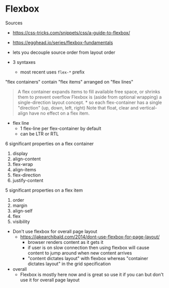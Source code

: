 # Flexbox

Sources

* https://css-tricks.com/snippets/css/a-guide-to-flexbox/
* https://egghead.io/series/flexbox-fundamentals


* lets you decouple source order from layout order
* 3 syntaxes
    * most recent uses `flex-*` prefix


"flex containers" contain "flex items" arranged on "flex lines"
 > A flex container expands items to fill available free space, or shrinks them to prevent overflow
 > Flexbox is (aside from optional wrapping) a single-direction layout concept.
    * so each flex-container has a single "direction" (up, down, left, right)
> Note that float, clear and vertical-align have no effect on a flex item.

* flex line
    * 1 flex-line per flex-container by default
    * can be LTR or RTL

6 significant properties on a flex container

1. display
1. align-content
1. flex-wrap
1. align-items
1. flex-direction
1. justify-content


5 significant properties on a flex item

1. order
1. margin
1. align-self
1. flex
1. visibility


* Don't use flexbox for overall page layout
    * https://jakearchibald.com/2014/dont-use-flexbox-for-page-layout/
        * browser renders content as it gets it
        * if user is on slow connection then using flexbox will cause content to jump around when new content arrives
        * "content dictates layout" with flexbox whereas "container dictates layout" in the grid specification
* overall
    * Flexbox is mostly here now and is great so use it if you can but don't use it for overall page layout


